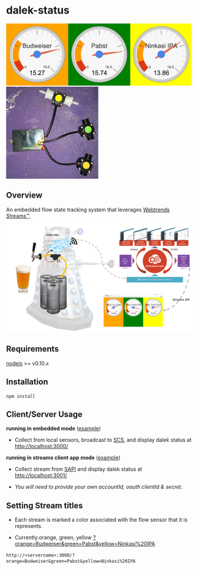 dalek-status
==========

![initial](initial.png)
![black_box](black_box.png)

Overview
--------

An embedded flow state tracking system that leverages [Webtrends Streams™](http://www.webtrends.com/products/streams/).

![overview](overview.png)


Requirements
------------

[nodejs](https://nodejs.org/) >= v0.10.x


Installation
-------------

```
npm install
```

Client/Server Usage
-----


**running in embedded mode** ([example](run.sh))

* Collect from local sensors, broadcast to [SCS](http://scs.webtrends.com/), and display dalek status at [http://localhost:3000/](http://localhost:3000/)

**running in streams client app mode** ([example](run_app_example.sh))

* Collect stream from [SAPI](http://sapi.webtrends.com/) and display dalek status at [http://localhost:3001/](http://localhost:3001/)

* *You will need to provide your own accountId, oauth clientId & secret.*


Setting Stream titles
---------------------

* Each stream is marked a color associated with the flow sensor that it is represents.

* Currently:orange, green, yellow [?orange=Budweiser&green=Pabst&yellow=Ninkasi%20IPA](http://localhost:3000/?orange=Budweiser&green=Pabst&yellow=Ninkasi%20IPA)

```
http://<servername>:3000/?orange=Budweiser&green=Pabst&yellow=Ninkasi%20IPA
```


